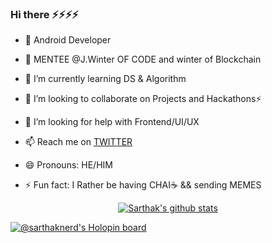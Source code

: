 ### Hi there ⚡⚡⚡⚡



- 🧏 Android Developer 
- 🧏 MENTEE @J.Winter OF CODE and winter of Blockchain

- 🌱 I’m currently learning DS & Algorithm 

- 👯 I’m looking to collaborate on Projects and Hackathons⚡

- 🤔 I’m looking for help with Frontend/UI/UX

- 📫 Reach me on [TWITTER](https://twitter.com/SARTHAKNERD) 
- 😄 Pronouns: HE/HIM 

- ⚡ Fun fact: I Rather be having CHAI☕ && sending MEMES 

<p align="center">
  <a href="https://github.com/sarthaknerd"><img src="https://github-readme-stats.vercel.app/api?username=sarthaknerd&hide_border=true&show_icons=true" alt="Sarthak's github stats"></a>
</p>


[![@sarthaknerd's Holopin board](https://holopin.me/sarthaknerd)](https://holopin.io/@sarthaknerd)




